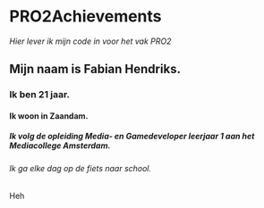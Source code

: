 # PRO2Achievements
*Hier lever ik mijn code in voor het vak PRO2*

## Mijn naam is Fabian Hendriks.
### Ik ben 21 jaar.
#### Ik woon in Zaandam.
##### Ik volg de opleiding Media- en Gamedeveloper leerjaar 1 aan het Mediacollege Amsterdam.
###### Ik ga elke dag op de fiets naar school.

Heh
